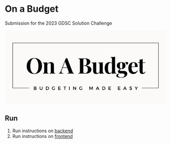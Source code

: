 # On a Budget
Submission for the 2023 GDSC Solution Challenge

![Banner](https://github.com/On-A-Budget/.github/blob/main/images/banner.png)

## Run
1. Run instructions on [backend](https://github.com/On-A-Budget/backend)
2. Run instructions on [frontend](https://github.com/On-A-Budget/frontend)
